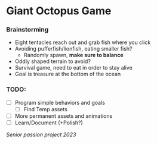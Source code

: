 # Giant Octopus Game
### Brainstorming
- Eight tentacles reach out and grab fish where you click
- Avoiding pufferfish/lionfish, eating smaller fish?
  - Randomly spawn, **make sure to balance**
- Oddly shaped terrain to avoid?
- Survival game, need to eat in order to stay alive
- Goal is treasure at the bottom of the ocean

### TODO:
- [ ] Program simple behaviors and goals
   - [ ] Find Temp assets
- [ ] More permanent assets and animations
- [ ] Learn/Document (+Polish?)

*Senior passion project 2023*
